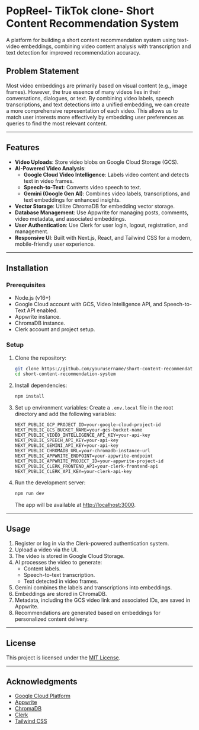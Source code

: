 # PopReel- TikTok clone- Short Content Recommendation System

A platform for building a short content recommendation system using text-video embeddings, combining video content analysis with transcription and text detection for improved recommendation accuracy.

## Problem Statement
Most video embeddings are primarily based on visual content (e.g., image frames). However, the true essence of many videos lies in their conversations, dialogues, or text. By combining video labels, speech transcriptions, and text detections into a unified embedding, we can create a more comprehensive representation of each video. This allows us to match user interests more effectively by embedding user preferences as queries to find the most relevant content.

---

## Features
- **Video Uploads**: Store video blobs on Google Cloud Storage (GCS).
- **AI-Powered Video Analysis**:
  - **Google Cloud Video Intelligence**: Labels video content and detects text in video frames.
  - **Speech-to-Text**: Converts video speech to text.
  - **Gemini (Google Gen AI)**: Combines video labels, transcriptions, and text embeddings for enhanced insights.
- **Vector Storage**: Utilize ChromaDB for embedding vector storage.
- **Database Management**: Use Appwrite for managing posts, comments, video metadata, and associated embeddings.
- **User Authentication**: Use Clerk for user login, logout, registration, and management.
- **Responsive UI**: Built with Next.js, React, and Tailwind CSS for a modern, mobile-friendly user experience.

---

## Installation

### Prerequisites
- Node.js (v16+)
- Google Cloud account with GCS, Video Intelligence API, and Speech-to-Text API enabled.
- Appwrite instance.
- ChromaDB instance.
- Clerk account and project setup.

### Setup
1. Clone the repository:
   ```bash
   git clone https://github.com/yourusername/short-content-recommendation-system.git
   cd short-content-recommendation-system
   ```

2. Install dependencies:
   ```bash
   npm install
   ```

3. Set up environment variables:
   Create a `.env.local` file in the root directory and add the following variables:
   ```env
   NEXT_PUBLIC_GCP_PROJECT_ID=your-google-cloud-project-id
   NEXT_PUBLIC_GCS_BUCKET_NAME=your-gcs-bucket-name
   NEXT_PUBLIC_VIDEO_INTELLIGENCE_API_KEY=your-api-key
   NEXT_PUBLIC_SPEECH_API_KEY=your-api-key
   NEXT_PUBLIC_GEMINI_API_KEY=your-api-key
   NEXT_PUBLIC_CHROMADB_URL=your-chromadb-instance-url
   NEXT_PUBLIC_APPWRITE_ENDPOINT=your-appwrite-endpoint
   NEXT_PUBLIC_APPWRITE_PROJECT_ID=your-appwrite-project-id
   NEXT_PUBLIC_CLERK_FRONTEND_API=your-clerk-frontend-api
   NEXT_PUBLIC_CLERK_API_KEY=your-clerk-api-key
   ```

4. Run the development server:
   ```bash
   npm run dev
   ```
   The app will be available at [http://localhost:3000](http://localhost:3000).

---

## Usage
1. Register or log in via the Clerk-powered authentication system.
2. Upload a video via the UI.
3. The video is stored in Google Cloud Storage.
4. AI processes the video to generate:
   - Content labels.
   - Speech-to-text transcription.
   - Text detected in video frames.
5. Gemini combines the labels and transcriptions into embeddings.
6. Embeddings are stored in ChromaDB.
7. Metadata, including the GCS video link and associated IDs, are saved in Appwrite.
8. Recommendations are generated based on embeddings for personalized content delivery.

---

## License
This project is licensed under the [MIT License](LICENSE).

---

## Acknowledgments
- [Google Cloud Platform](https://cloud.google.com)
- [Appwrite](https://appwrite.io)
- [ChromaDB](https://docs.trychroma.com)
- [Clerk](https://clerk.dev)
- [Tailwind CSS](https://tailwindcss.com)
